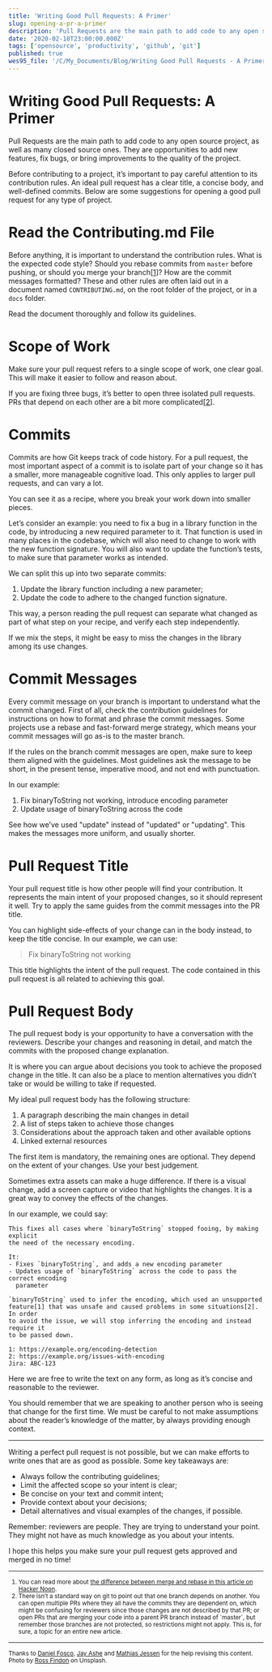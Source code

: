 ```yaml
---
title: 'Writing Good Pull Requests: A Primer'
slug: opening-a-pr-a-primer
description: 'Pull Requests are the main path to add code to any open source project, as well as many closed source...'
date: '2020-02-18T23:00:00.000Z'
tags: ['opensource', 'productivity', 'github', 'git']
published: true
wes95_file: '/C/My_Documents/Blog/Writing Good Pull Requests - A Primer.doc'
---
```


# Writing Good Pull Requests: A Primer

Pull Requests are the main path to add code to any open source project, as well as many closed source ones. They are opportunities to add new features, fix bugs, or bring improvements to the quality of the project.

Before contributing to a project, it’s important to pay careful attention to its contribution rules. An ideal pull request has a clear title, a concise body, and well-defined commits. Below are some suggestions for opening a good pull request for any type of project.

# Read the Contributing.md File

Before anything, it is important to understand the contribution rules. What is the expected code style? Should you rebase commits from `master` before pushing, or should you merge your branch[[1](#footnote-1)]? How are the commit messages formatted? These and other rules are often laid out in a document named `CONTRIBUTING.md`, on the root folder of the project, or in a `docs` folder.

Read the document thoroughly and follow its guidelines.

# Scope of Work

Make sure your pull request refers to a single scope of work, one clear goal. This will make it easier to follow and reason about.

If you are fixing three bugs, it’s better to open three isolated pull requests. PRs that depend on each other are a bit more complicated[[2](#footnote-2)].

# Commits

Commits are how Git keeps track of code history. For a pull request, the most important aspect of a commit is to isolate part of your change so it has a smaller, more manageable cognitive load. This only applies to larger pull requests, and can vary a lot.

You can see it as a recipe, where you break your work down into smaller pieces.

Let’s consider an example: you need to fix a bug in a library function in the code, by introducing a new required parameter to it. That function is used in many places in the codebase, which will also need to change to work with the new function signature. You will also want to update the function’s tests, to make sure that parameter works as intended.

We can split this up into two separate commits:

1. Update the library function including a new parameter;
2. Update the code to adhere to the changed function signature.

This way, a person reading the pull request can separate what changed as part of what step on your recipe, and verify each step independently.

If we mix the steps, it might be easy to miss the changes in the library among its use changes.

# Commit Messages

Every commit message on your branch is important to understand what the commit changed. First of all, check the contribution guidelines for instructions on how to format and phrase the commit messages. Some projects use a rebase and fast-forward merge strategy, which means your commit messages will go as-is to the master branch.

If the rules on the branch commit messages are open, make sure to keep them aligned with the guidelines. Most guidelines ask the message to be short, in the present tense, imperative mood, and not end with punctuation.

In our example:

1. Fix binaryToString not working, introduce encoding parameter
2. Update usage of binaryToString across the code

See how we’ve used "update" instead of "updated" or "updating". This makes the messages more uniform, and usually shorter.

# Pull Request Title

Your pull request title is how other people will find your contribution. It represents the main intent of your proposed changes, so it should represent it well. Try to apply the same guides from the commit messages into the PR title.

You can highlight side-effects of your change can in the body instead, to keep the title concise. In our example, we can use:

> Fix binaryToString not working

This title highlights the intent of the pull request. The code contained in this pull request is all related to achieving this goal.

# Pull Request Body

The pull request body is your opportunity to have a conversation with the reviewers. Describe your changes and reasoning in detail, and match the commits with the proposed change explanation.

It is where you can argue about decisions you took to achieve the proposed change in the title. It can also be a place to mention alternatives you didn’t take or would be willing to take if requested.

My ideal pull request body has the following structure:

1. A paragraph describing the main changes in detail
2. A list of steps taken to achieve those changes
3. Considerations about the approach taken and other available options
4. Linked external resources

The first item is mandatory, the remaining ones are optional. They depend on the extent of your changes. Use your best judgement.

Sometimes extra assets can make a huge difference. If there is a visual change, add a screen capture or video that highlights the changes. It is a great way to convey the effects of the changes.

In our example, we could say:

    This fixes all cases where `binaryToString` stopped fooing, by making explicit
    the need of the necessary encoding.

    It:
    - Fixes `binaryToString`, and adds a new encoding parameter
    - Updates usage of `binaryToString` across the code to pass the correct encoding
      parameter

    `binaryToString` used to infer the encoding, which used an unsupported
    feature[1] that was unsafe and caused problems in some situations[2]. In order
    to avoid the issue, we will stop inferring the encoding and instead require it
    to be passed down.

    1: https://example.org/encoding-detection
    2: https://example.org/issues-with-encoding
    Jira: ABC-123

Here we are free to write the text on any form, as long as it’s concise and reasonable to the reviewer.

You should remember that we are speaking to another person who is seeing that change for the first time. We must be careful to not make assumptions about the reader’s knowledge of the matter, by always providing enough context.

---

Writing a perfect pull request is not possible, but we can make efforts to write ones that are as good as possible. Some key takeaways are:

- Always follow the contributing guidelines;
- Limit the affected scope so your intent is clear;
- Be concise on your text and commit intent;
- Provide context about your decisions;
- Detail alternatives and visual examples of the changes, if possible.

Remember: reviewers are people. They are trying to understand your point. They might not have as much knowledge as you about your intents.

I hope this helps you make sure your pull request gets approved and merged in no time!

---

<aside><small><ol>
  <li><a name="footnote-1"></a>You can read more about <a href="https://hackernoon.com/git-merge-vs-rebase-whats-the-diff-76413c117333">the difference between merge and rebase in this article on Hacker Noon</a>.</li>
  <li><a name="footnote-2"></a>There isn’t a standard way on git to point out that one branch depends on another. You can open multiple PRs where they all have the commits they are dependent on, which might be confusing for reviewers since those changes are not described by that PR; or open PRs that are merging your code into a parent PR branch instead of `master`, but remember those branches are not protected, so restrictions might not apply. This is, for sure, a topic for an entire new article.</li>
</ol></small></aside>

---

<small>Thanks to [Daniel Fosco](https://twitter.com/dfosco), [Jay Ashe](https://twitter.com/jgashe) and [Mathias Jessen](https://twitter.com/IISResetMe) for the help revising this content.<br>Photo by [Ross Findon](https://unsplash.com/photos/mG28olYFgHI) on Unsplash.
</small>
